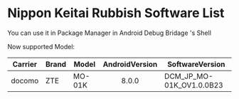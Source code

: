 # Nippon Keitai Rubbish Software List  

You can use it in Package Manager in Android Debug Bridage 's Shell  

Now supported Model:  

| Carrier        | Brand   |  Model  | AndroidVersion | SoftwareVersion |
| --------   | -----  | ----  | :----: | -----|
| docomo     | ZTE | MO-01K | 8.0.0 | DCM_JP_MO-01K_OV1.0.0B23 |
